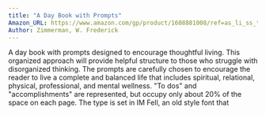 ```yaml
---
title: "A Day Book with Prompts"
Amazon_URL: https://www.amazon.com/gp/product/1608881008/ref=as_li_ss_tl?ie=UTF8&linkCode=ll1&tag=internetbo00a-20
Author: Zimmerman, W. Frederick
---
```

A day book with prompts designed to encourage thoughtful living. This organized approach will provide helpful structure to those who struggle with disorganized thinking.  The prompts are carefully chosen to encourage the reader to live a complete and balanced life that includes spiritual, relational, physical, professional, and mental wellness.  "To dos" and "accomplishments" are represented, but occupy only about 20% of the space on each page. The type is set in IM Fell, an old style font that 
